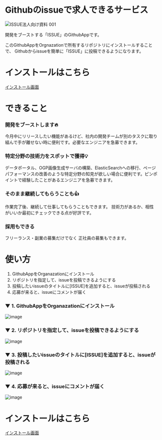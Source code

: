 # Githubのissueで求人できるサービス
![ISSUE法人向け資料 001](https://user-images.githubusercontent.com/19757050/135705148-4eea61b6-d4f0-4dce-96c6-e4bb2d30c57c.jpeg)


開発をブーストする「ISSUE」のGithubAppです。

このGithubAppをOrgnazationで所有するリポジトリにインストールすることで、
Githubからissueを簡単に「ISSUE」に投稿できるようになります。
# インストールはこちら
[インストール画面](https://github.com/apps/issue-github-app)

# できること
### 開発をブーストします🔥
今月中にリリースしたい機能があるけど、社内の開発チームが別のタスクに取り組んで手が離せない時に便利です。必要なエンジニアを急募できます。

### 特定分野の技術力をスポットで獲得💡
データポータル、OGP画像生成サーバの構築、ElasticSearchへの移行、ページパフォーマンスの改善のような特定分野の知見が欲しい場合に便利です。ピンポイントで経験したことがあるエンジニアを急募できます。

### そのまま継続してもらうことも👍
作業完了後、継続して仕事してもらうこともできます。
技術力があるか、相性がいいか最初にチェックできる点が好評です。

### 採用もできる
フリーランス・副業の募集だけでなく
正社員の募集もできます。

# 使い方
1. GithubAppをOrganazationにインストール
2. リポジトリを指定して、issueを投稿できるようにする
3. 投稿したいissueのタイトルに[ISSUE]を追加すると、issueが投稿される
4. 応募が来ると、issueにコメントが届く

### ▼ 1. GithubAppをOrganazationにインストール

![image](https://user-images.githubusercontent.com/19757050/135705064-bfbbb8a5-915a-41c5-9600-1d4be75e979b.png)

### ▼ 2. リポジトリを指定して、issueを投稿できるようにする

![image](https://user-images.githubusercontent.com/19757050/135705218-fe53760c-f368-4d2e-96f3-524255f62e9b.png)

### ▼ 3. 投稿したいissueのタイトルに[ISSUE]を追加すると、issueが投稿される
![image](https://user-images.githubusercontent.com/19757050/134761160-cec5bcf3-b895-4dbe-8802-ffbef05ce1cc.png)

### ▼ 4. 応募が来ると、issueにコメントが届く
![image](https://user-images.githubusercontent.com/19757050/135705322-3c6e03e7-5843-4ced-8179-d05f30f11fe6.png)


# インストールはこちら
[インストール画面](https://github.com/apps/issue-github-app)
